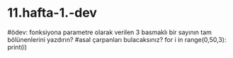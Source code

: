 # 11.hafta-1.-dev
#ödev: fonksiyona parametre olarak verilen 3 basmaklı bir sayının tam bölünenlerini yazdırın?
#asal çarpanları bulacaksınız?
for i in range(0,50,3):
print(i)

